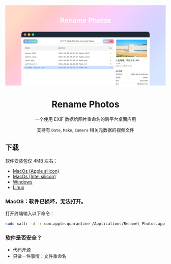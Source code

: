 <div align="center">

<img src="./docs/images/coverview-zh.jpg" alt=""/>

<h1>Rename Photos</h1>

一个使用 EXIF 数据给图片重命名的跨平台桌面应用

支持有 `Date`, `Make`, `Camera` 相关元数据的视频文件

</div>

## 下载

软件安装包仅 4MB 左右：

- [MacOs (Apple silicon)](https://github.com/Arman19941113/rename-photos/releases/download/v0.1.2/Rename.Photos_0.1.2_aarch64.dmg)
- [MacOs (Intel silicon)](https://github.com/Arman19941113/rename-photos/releases/download/v0.1.2/Rename.Photos_0.1.2_x64.dmg)
- [Windows](https://github.com/Arman19941113/rename-photos/releases/download/v0.1.2/Rename.Photos_0.1.2_x64_en-US.msi)
- [Linux](https://github.com/Arman19941113/rename-photos/releases/download/v0.1.2/Rename.Photos_0.1.2_amd64.deb)

### MacOS：软件已损坏，无法打开。

打开终端输入以下命令：

```bash
sudo xattr -d -r com.apple.quarantine /Applications/Rename\ Photos.app
```

### 软件是否安全？

- 代码开源
- 只做一件事情：文件重命名
